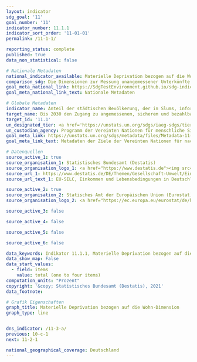 ```yaml
---
layout: indicator
sdg_goal: '11'
goal_number: '11'
indicator_number: 11.1.1
indicator_sort_order: '11-01-01'
permalink: /11-1-1/

reporting_status: complete
published: true
data_non_statistical: false

# Nationale Metadaten
national_indicator_available: Materielle Deprivation bezogen auf die Wohn-Dimension (ein bis vier Probleme) <br> Bevölkerung, deren Wohnung/Haus zu wenig Tageslicht bietet <br> Bevölkerung, in deren Wohnumgebung es Kriminalität, Gewalt oder Vandalismus gibt <br> Bevölkerung mit Lärmbelästigung in deren Wohnumgebung <br> Bevölkerung, in deren Wohnung/Haus es Feuchtigkeitsschäden gibt
comparison_sdg: Die Dimensionen zur Messung unangemessener Unterkünfte unterscheiden sich zwischen der bereitgestellten Zeitreihe und den globalen Metadaten.
goal_meta_national_link: https://SdgTestEnvironment.github.io/sdg-indicators/public/MetaDe/11.1.1.pdf
goal_meta_national_link_text: Nationale Metadaten

# Globale Metadaten
indicator_name: Anteil der städtischen Bevölkerung, der in Slums, informellen Siedlungen oder unzureichendem Wohnraum lebt
target_name: Bis 2030 den Zugang zu angemessenem, sicherem und bezahlbarem Wohnraum und zur Grundversorgung für alle sicherstellen und Slums sanieren
target_id: '11.1'
un_designated_tier: <a href='https://unstats.un.org/sdgs/iaeg-sdgs/tier-classification/' title='Klicken Sie hier um weitere Informationen zur UN-Tier-Klassifikation zu erhalten.'>Tier I</a>
un_custodian_agency: Programm der Vereinten Nationen für menschliche Siedlungen (UN-Habitat)
goal_meta_link: https://unstats.un.org/sdgs/metadata/files/Metadata-11-01-01.pdf
goal_meta_link_text: Metadaten der Ziele der Vereinten Nationen für nachhaltige Entwicklung

# Datenquellen
source_active_1: true
source_organisation_1: Statistisches Bundesamt (Destatis)
source_organisation_logo_1: <a href="https://www.destatis.de"><img src="https://g205sdgs.github.io/sdg-indicators/public/OrgImgDe/destatis.png" alt="Logo destatis" style="height:60px; width:148px"/></a>
source_url_1: https://www.destatis.de/DE/Themen/Gesellschaft-Umwelt/Einkommen-Konsum-Lebensbedingungen/Lebensbedingungen-Armutsgefaehrdung/_inhalt.html#sprg233586
source_url_text_1: EU-SILC, Einkommen und Lebensbedingungen in Deutschland und der Europäischen Union – Fachserie 15, Reihe 3

source_active_2: true
source_organisation_2: Statisches Amt der Europäischen Union (Eurostat)
source_organisation_logo_2: <a href="https://ec.europa.eu/eurostat/de/home"><img src="https://g205sdgs.github.io/sdg-indicators/public/OrgImgDe/eurostat.png" alt="Logo eurostat" style="height:60px; width:148px"/></a>

source_active_3: false

source_active_4: false

source_active_5: false

source_active_6: false

data_keywords: Indikator 11.1.1, Materielle Deprivation bezogen auf die Wohn-Dimension (ein bis vier Probleme), Bevölkerung, deren Wohnung/Haus zu wenig Tageslicht bietet, Bevölkerung, in deren Wohnumgebung es Kriminalität, Gewalt oder Vandalismus gibt, Bevölkerung mit Lärmbelästigung in deren Wohnumgebung, Bevölkerung, in deren Wohnung/Haus es Feuchtigkeitsschäden gibt, Programm der Vereinten Nationen für menschliche Siedlungen (UN-Habitat)
data_show_map: False
data_start_values: 
  - field: items
    value: total (one to four items)
computation_units: "Prozent"
copyright: '&copy; Statistisches Bundesamt (Destatis), 2021'
data_footnote: 

# Grafik Eigenschaften
graph_title: Materielle Deprivation bezogen auf die Wohn-Dimension
graph_type: line


dns_indicator: /11-3-a/
previous: 10-c-1
next: 11-2-1

national_geographical_coverage: Deutschland
---
```


<span></span>